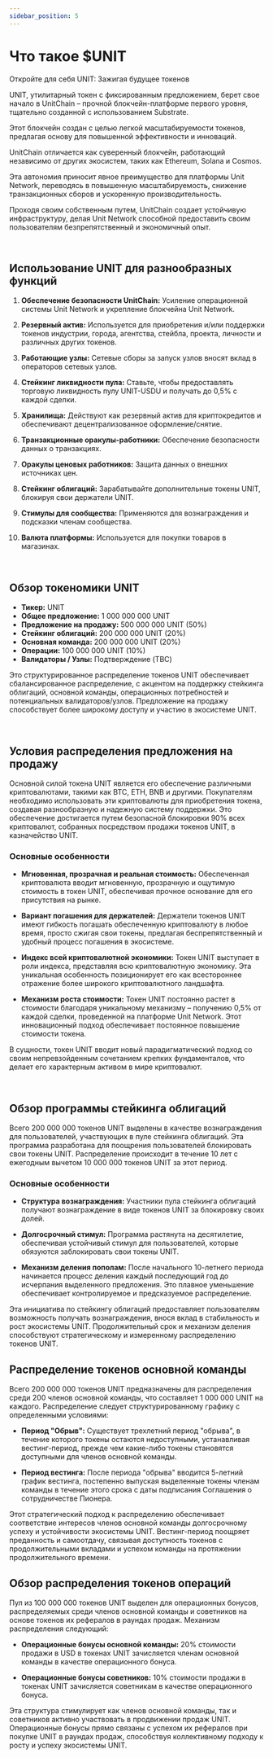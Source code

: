 ```yaml
---
sidebar_position: 5
---
```


# Что такое $UNIT

Откройте для себя UNIT: Зажигая будущее токенов

UNIT, утилитарный токен с фиксированным предложением, берет свое начало в UnitChain – прочной блокчейн-платформе первого уровня, тщательно созданной с использованием Substrate.

Этот блокчейн создан с целью легкой масштабируемости токенов, предлагая основу для повышенной эффективности и инноваций.

UnitChain отличается как суверенный блокчейн, работающий независимо от других экосистем, таких как Ethereum, Solana и Cosmos.

Эта автономия приносит явное преимущество для платформы Unit Network, переводясь в повышенную масштабируемость, снижение транзакционных сборов и ускоренную производительность.

Проходя своим собственным путем, UnitChain создает устойчивую инфраструктуру, делая Unit Network способной предоставить своим пользователям безпрепятственный и экономичный опыт.

<br />

## Использование UNIT для разнообразных функций

1. **Обеспечение безопасности UnitChain:**
   Усиление операционной системы Unit Network и укрепление блокчейна Unit Network.

2. **Резервный актив:**
   Используется для приобретения и/или поддержки токенов индустрии, города, агентства, стейбла, проекта, личности и различных других токенов.

3. **Работающие узлы:**
   Сетевые сборы за запуск узлов вносят вклад в операторов сетевых узлов.

4. **Стейкинг ликвидности пула:**
   Ставьте, чтобы предоставлять торговую ликвидность пулу UNIT-USDU и получать до 0,5% с каждой сделки.

5. **Хранилища:**
   Действуют как резервный актив для криптокредитов и обеспечивают децентрализованное оформление/снятие.

6. **Транзакционные оракулы-работники:**
   Обеспечение безопасности данных о транзакциях.

7. **Оракулы ценовых работников:**
   Защита данных о внешних источниках цен.

8. **Стейкинг облигаций:**
   Зарабатывайте дополнительные токены UNIT, блокируя свои держатели UNIT.

9. **Стимулы для сообщества:**
   Применяются для вознаграждения и подсказки членам сообщества.

10. **Валюта платформы:**
    Используется для покупки товаров в магазинах.

<br />

## Обзор токеномики UNIT

- **Тикер:** UNIT
- **Общее предложение:** 1 000 000 000 UNIT
- **Предложение на продажу:** 500 000 000 UNIT (50%)
- **Стейкинг облигаций:** 200 000 000 UNIT (20%)
- **Основная команда:** 200 000 000 UNIT (20%)
- **Операции:** 100 000 000 UNIT (10%)
- **Валидаторы / Узлы:** Подтверждение (TBC)

Это структурированное распределение токенов UNIT обеспечивает сбалансированное распределение, с акцентом на поддержку стейкинга облигаций, основной команды, операционных потребностей и потенциальных валидаторов/узлов. Предложение на продажу способствует более широкому доступу и участию в экосистеме UNIT.

<br />

## Условия распределения предложения на продажу

Основной силой токена UNIT является его обеспечение различными криптовалютами, такими как BTC, ETH, BNB и другими. Покупателям необходимо использовать эти криптовалюты для приобретения токена, создавая разнообразную и надежную систему поддержки. Это обеспечение достигается путем безопасной блокировки 90% всех криптовалют, собранных посредством продажи токенов UNIT, в казначейство UNIT.

### Основные особенности

- **Мгновенная, прозрачная и реальная стоимость:**
  Обеспеченная криптовалюта вводит мгновенную, прозрачную и ощутимую стоимость в токен UNIT, обеспечивая прочное основание для его присутствия на рынке.

- **Вариант погашения для держателей:**
  Держатели токенов UNIT имеют гибкость погашать обеспеченную криптовалюту в любое время, просто сжигая свои токены, предлагая беспрепятственный и удобный процесс погашения в экосистеме.

- **Индекс всей криптовалютной экономики:**
  Токен UNIT выступает в роли индекса, представляя всю криптовалютную экономику. Эта уникальная особенность позиционирует его как всестороннее отражение более широкого криптовалютного ландшафта.

- **Механизм роста стоимости:**
  Токен UNIT постоянно растет в стоимости благодаря уникальному механизму – получению 0,5% от каждой сделки, проведенной на платформе Unit Network. Этот инновационный подход обеспечивает постоянное повышение стоимости токена.

В сущности, токен UNIT вводит новый парадигматический подход со своим непревзойденным сочетанием крепких фундаменталов, что делает его характерным активом в мире криптовалют.

<br />

## Обзор программы стейкинга облигаций

Всего 200 000 000 токенов UNIT выделены в качестве вознаграждения для пользователей, участвующих в пуле стейкинга облигаций. Эта программа разработана для поощрения пользователей блокировать свои токены UNIT. Распределение происходит в течение 10 лет с ежегодным вычетом 10 000 000 токенов UNIT за этот период.

### Основные особенности

- **Структура вознаграждения:**
  Участники пула стейкинга облигаций получают вознаграждение в виде токенов UNIT за блокировку своих долей.

- **Долгосрочный стимул:**
  Программа растянута на десятилетие, обеспечивая устойчивый стимул для пользователей, которые обязуются заблокировать свои токены UNIT.

- **Механизм деления пополам:**
  После начального 10-летнего периода начинается процесс деления каждый последующий год до исчерпания выделенного предложения. Это плавное уменьшение обеспечивает контролируемое и предсказуемое распределение.

Эта инициатива по стейкингу облигаций предоставляет пользователям возможность получать вознаграждения, внося вклад в стабильность и рост экосистемы UNIT. Продолжительный срок и механизм деления способствуют стратегическому и измеренному распределению токенов UNIT.

## Распределение токенов основной команды

Всего 200 000 000 токенов UNIT предназначены для распределения среди 200 членов основной команды, что составляет 1 000 000 UNIT на каждого. Распределение следует структурированному графику с определенными условиями:

- **Период "Обрыв":**
  Существует трехлетний период "обрыва", в течение которого токены остаются недоступными, устанавливая вестинг-период, прежде чем какие-либо токены становятся доступными для членов основной команды.

- **Период вестинга:**
  После периода "обрыва" вводится 5-летний график вестинга, постепенно выпуская выделенные токены членам команды в течение этого срока с даты подписания Соглашения о сотрудничестве Пионера.

Этот стратегический подход к распределению обеспечивает соответствие интересов членов основной команды долгосрочному успеху и устойчивости экосистемы UNIT. Вестинг-период поощряет преданность и самоотдачу, связывая доступность токенов с продолжительными вкладами и успехом команды на протяжении продолжительного времени.

## Обзор распределения токенов операций

Пул из 100 000 000 токенов UNIT выделен для операционных бонусов, распределяемых среди членов основной команды и советников на основе токенов их рефералов в раундах продаж. Механизм распределения следующий:

- **Операционные бонусы основной команды:**
  20% стоимости продажи в USD в токенах UNIT зачисляется членам основной команды в качестве операционного бонуса.

- **Операционные бонусы советников:**
  10% стоимости продажи в токенах UNIT зачисляется советникам в качестве операционного бонуса.

Эта структура стимулирует как членов основной команды, так и советников активно участвовать в продвижении продаж UNIT. Операционные бонусы прямо связаны с успехом их рефералов при покупке UNIT в раундах продаж, способствуя коллективному подходу к росту и успеху экосистемы UNIT.
